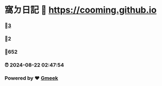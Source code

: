 #  窩ㄉ日記 :link: https://cooming.github.io 
### :page_facing_up:[3](https://cooming.github.io/tag.html) 
### :speech_balloon:2 
### :hibiscus:652 
### :alarm_clock: 2024-08-22 02:47:54 
### Powered by :heart: [Gmeek](https://github.com/Meekdai/Gmeek)
